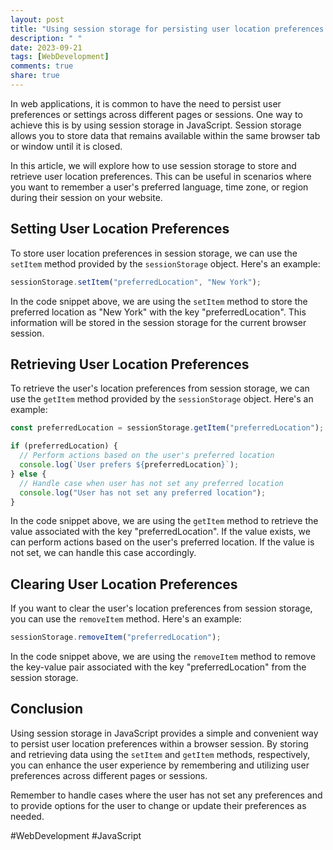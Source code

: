 ```yaml
---
layout: post
title: "Using session storage for persisting user location preferences in JavaScript"
description: " "
date: 2023-09-21
tags: [WebDevelopment]
comments: true
share: true
---
```


In web applications, it is common to have the need to persist user preferences or settings across different pages or sessions. One way to achieve this is by using session storage in JavaScript. Session storage allows you to store data that remains available within the same browser tab or window until it is closed.

In this article, we will explore how to use session storage to store and retrieve user location preferences. This can be useful in scenarios where you want to remember a user's preferred language, time zone, or region during their session on your website.

## Setting User Location Preferences

To store user location preferences in session storage, we can use the `setItem` method provided by the `sessionStorage` object. Here's an example:

```javascript
sessionStorage.setItem("preferredLocation", "New York");
```

In the code snippet above, we are using the `setItem` method to store the preferred location as "New York" with the key "preferredLocation". This information will be stored in the session storage for the current browser session.

## Retrieving User Location Preferences

To retrieve the user's location preferences from session storage, we can use the `getItem` method provided by the `sessionStorage` object. Here's an example:

```javascript
const preferredLocation = sessionStorage.getItem("preferredLocation");

if (preferredLocation) {
  // Perform actions based on the user's preferred location
  console.log(`User prefers ${preferredLocation}`);
} else {
  // Handle case when user has not set any preferred location
  console.log("User has not set any preferred location");
}
```

In the code snippet above, we are using the `getItem` method to retrieve the value associated with the key "preferredLocation". If the value exists, we can perform actions based on the user's preferred location. If the value is not set, we can handle this case accordingly.

## Clearing User Location Preferences

If you want to clear the user's location preferences from session storage, you can use the `removeItem` method. Here's an example:

```javascript
sessionStorage.removeItem("preferredLocation");
```

In the code snippet above, we are using the `removeItem` method to remove the key-value pair associated with the key "preferredLocation" from the session storage.

## Conclusion

Using session storage in JavaScript provides a simple and convenient way to persist user location preferences within a browser session. By storing and retrieving data using the `setItem` and `getItem` methods, respectively, you can enhance the user experience by remembering and utilizing user preferences across different pages or sessions.

Remember to handle cases where the user has not set any preferences and to provide options for the user to change or update their preferences as needed.

#WebDevelopment #JavaScript